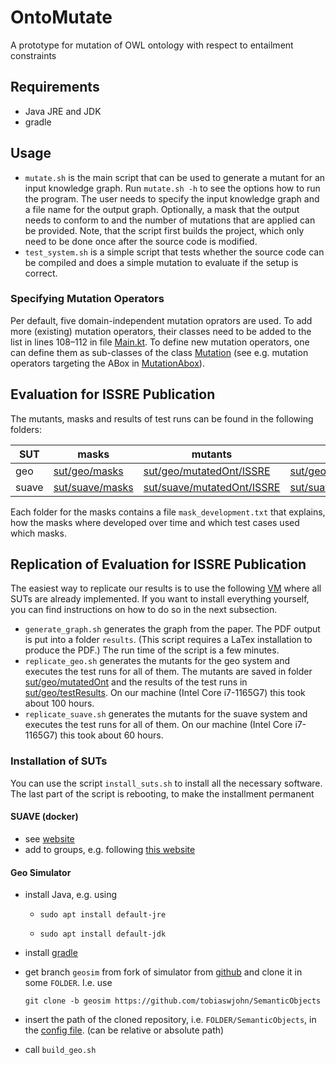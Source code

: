 # OntoMutate

A prototype for mutation of OWL ontology with respect to entailment constraints

## Requirements
 - Java JRE and JDK
 - gradle

## Usage
 - `mutate.sh` is the main script that can be used to generate a mutant for an input knowledge graph. Run `mutate.sh -h` to see the options how to run the program. The user needs to specify the input knowledge graph and a file name for the output graph. Optionally, a mask that the output needs to conform to and the number of mutations that are applied can be provided. Note, that the script first builds the project, which only need to be done once after the source code is modified.
 - `test_system.sh` is a simple script that tests whether the source code can be compiled and does a simple mutation to evaluate if the setup is correct.

### Specifying Mutation Operators
Per default, five domain-independent mutation oprators are used. To add more (existing) mutation operators, their classes need to be added to the list in lines 108–112 in file [Main.kt](src/main/kotlin/org/smolang/robust/Main.kt). To define new mutation operators, one can define them as sub-classes of the class [Mutation](src/main/kotlin/org/smolang/robust/mutant/Mutation.kt) (see e.g. mutation operators targeting the ABox in [MutationAbox](src/main/kotlin/org/smolang/robust/mutant/MutationABox.kt)).

## Evaluation for ISSRE Publication
The mutants, masks and results of test runs can be found in the following folders:

| SUT | masks | mutants | test results |
| ----|-------|---------|----------------|
| geo | [sut/geo/masks](sut/geo/masks) | [sut/geo/mutatedOnt/ISSRE](sut/geo/mutatedOnt/ISSRE) | [sut/geo/testResults/ISSRE](sut/geo/testResults/ISSRE) |
| suave | [sut/suave/masks](sut/suave/masks) | [sut/suave/mutatedOnt/ISSRE](sut/suave/mutatedOnt/ISSRE) | [sut/suave/testResults/ISSRE](sut/suave/testResults/ISSRE) |

Each folder for the masks contains a file `mask_development.txt` that explains, how the masks where developed over time and which test cases used which masks.

## Replication of Evaluation for ISSRE Publication

The easiest way to replicate our results is to use the following [VM](https://uio-my.sharepoint.com/:u:/g/personal/tobiajoh_uio_no/EVkFViKo7dtAgritMhWYS6oBq591Vacvx2-IrKly5vpxng?e=rDvKUX) where all SUTs are already implemented. If you want to install everything yourself, you can find instructions on how to do so in the next subsection.

 - `generate_graph.sh` generates the graph from the paper. The PDF output is put into a folder `results`. (This script requires a LaTex installation to produce the PDF.) The run time of the script is a few minutes.
 - `replicate_geo.sh` generates the mutants for the geo system and executes the test runs for all of them. The mutants are saved in folder [sut/geo/mutatedOnt](sut/geo/mutatedOnt) and the results of the test runs in [sut/geo/testResults](sut/geo/testResults). On our machine (Intel Core i7-1165G7) this took about 100 hours.
 - `replicate_suave.sh` generates the mutants for the suave system and executes the test runs for all of them. On our machine (Intel Core i7-1165G7) this took about 60 hours.


### Installation of SUTs
You can use the script `install_suts.sh` to install all the necessary software. The last part of the script is rebooting, to make the installment permanent

#### SUAVE (docker)
 - see [website](https://docs.docker.com/engine/install/ubuntu/)
 - add to groups, e.g. following [this website](https://docs.docker.com/engine/install/linux-postinstall/)

#### Geo Simulator
- install Java, e.g. using

  - `sudo apt install default-jre`

  - `sudo apt install default-jdk`
- install [gradle](https://gradle.org/install/)
- get branch `geosim` from fork of simulator from [github](https://github.com/tobiaswjohn/SemanticObjects) and clone it in some `FOLDER`. I.e. use
  
  `git clone -b geosim https://github.com/tobiaswjohn/SemanticObjects`
- insert the path of the cloned repository, i.e. `FOLDER/SemanticObjects`,  in the [config file](sut/geo/config.txt). (can be relative or absolute path)
- call `build_geo.sh`
